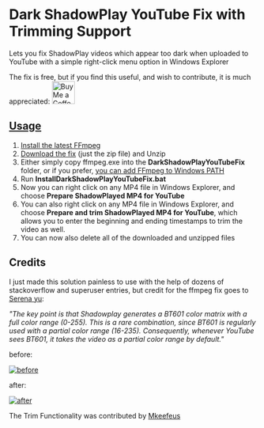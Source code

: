 
# Dark ShadowPlay YouTube Fix with Trimming Support
Lets you fix ShadowPlay videos which appear too dark when uploaded to YouTube with a simple right-click menu option in Windows Explorer

The fix is free, but if you find this useful, and wish to contribute, it is much appreciated:
 <a href='https://ko-fi.com/lucidskofi' target='_blank'> <img height='35' style='border:0px;height:46px;' src='https://az743702.vo.msecnd.net/cdn/kofi3.png?v=0' border='0' alt='Buy Me a Coffee at ko-fi.com' /> 






## Usage
1. Install the latest [FFmpeg](https://ffmpeg.org/)
2. [Download the fix](https://github.com/lucids-git-goods/DarkShadowPlayYouTubeFix/releases/tag/2.0) (just the zip file) and Unzip 
3. Either simply copy ffmpeg.exe into the **DarkShadowPlayYouTubeFix** folder, or if you prefer, [you can add FFmpeg to Windows PATH](https://youtu.be/r1AtmY-RMyQ?t=248)
4. Run **InstallDarkShadowPlayYouTubeFix.bat**
5. Now you can right click on any MP4 file in Windows Explorer, and choose **Prepare ShadowPlayed MP4 for YouTube** 
6. You can also right click on any MP4 file in Windows Explorer, and choose **Prepare and trim ShadowPlayed MP4 for YouTube**, which allows you to enter the beginning and ending timestamps to trim the video as well.
7. You can now also delete all of the downloaded and unzipped files

## Credits
I just made this solution painless to use with the help of dozens of stackoverflow and superuser entries, but
credit for the ffmpeg fix goes to [Serena yu](https://support.google.com/youtube/thread/72273567?hl=en&msgid=79743480):


*"The key point is that Shadowplay generates a BT601 color matrix with a _full_ color range (0-255). This is a rare combination, since BT601 is regularly used with a _partial_ color range (16-235). Consequently, whenever YouTube sees BT601, it takes the video as a partial color range by default."*





before:

[![before](https://img.youtube.com/vi/KQZ4PNnO8Jg/0.jpg)](https://www.youtube.com/watch?v=KQZ4PNnO8Jg)


after:

[![after](https://img.youtube.com/vi/58Km9gj0xFo/0.jpg)](https://www.youtube.com/watch?v=58Km9gj0xFo)




The Trim Functionality was contributed by [Mkeefeus](https://github.com/Mkeefeus)